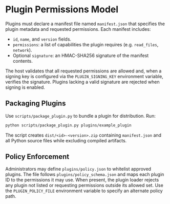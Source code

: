 # Plugin Permissions Model

Plugins must declare a manifest file named `manifest.json` that specifies the plugin
metadata and requested permissions. Each manifest includes:

- `id`, `name`, and `version` fields.
- `permissions`: a list of capabilities the plugin requires (e.g. `read_files`, `network`).
- Optional `signature`: an HMAC-SHA256 signature of the manifest contents.

The host validates that all requested permissions are allowed and, when a signing
key is configured via the `PLUGIN_SIGNING_KEY` environment variable, verifies the
signature. Plugins lacking a valid signature are rejected when signing is
enabled.

## Packaging Plugins

Use `scripts/package_plugin.py` to bundle a plugin for distribution. Run:

```bash
python scripts/package_plugin.py plugins/example_plugin
```

The script creates `dist/<id>-<version>.zip` containing `manifest.json` and all
Python source files while excluding compiled artifacts.

## Policy Enforcement

Administrators may define `plugins/policy.json` to whitelist approved plugins.
The file follows `plugins/policy_schema.json` and maps each plugin ID to the
permissions it may use. When present, the plugin loader rejects any plugin not
listed or requesting permissions outside its allowed set. Use the
`PLUGIN_POLICY_FILE` environment variable to specify an alternate policy path.
